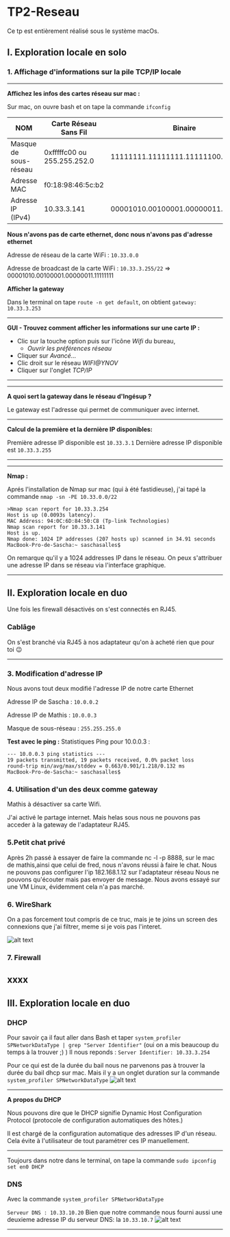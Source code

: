 # TP2-Reseau
Ce tp est entièrement réalisé sous le système macOs.

## I. Exploration locale en solo


### 1. Affichage d'informations sur la pile TCP/IP locale


---
**Affichez les infos des cartes réseau sur mac :**

Sur mac, on ouvre bash et on tape la commande `ifconfig`

| NOM         | Carte Réseau Sans Fil           | Binaire|
| ------------- |-------------|----------------|
| Masque de sous-réseau      | 0xfffffc00 ou 255.255.252.0 | 11111111.11111111.11111100.00000000|
| Adresse MAC      | f0:18:98:46:5c:b2 ||
| Adresse IP (IPv4) | 10.33.3.141 |00001010.00100001.00000011.10001101|



**Nous n'avons pas de carte ethernet, donc nous n'avons pas d'adresse ethernet**


Adresse de réseau de la carte WiFi : `10.33.0.0`

Adresse de broadcast de la carte WiFi : `10.33.3.255/22` =>  00001010.00100001.00000011.11111111

**Afficher la gateway**

Dans le terminal on tape `route -n get default`, on obtient `gateway: 10.33.3.253`

---
**GUI - Trouvez comment afficher les informations sur une carte IP :**


+ Clic sur la touche option puis sur l'icône *Wifi* du bureau,
   + *Ouvrir les préférences réseau*
+ Cliquer sur *Avancé...*
+ Clic droit sur le réseau *WIFI@YNOV*
+ Cliquer sur l'onglet *TCP/IP*
---
---
**A quoi sert la gateway dans le réseau d'Ingésup ?**

Le gateway est l'adresse qui permet de communiquer avec internet.

---
**Calcul de la première et la dernière IP disponibles:**

Première adresse IP disponible est `10.33.3.1`
Dernière adresse IP disponible est `10.33.3.255`

---
---
**Nmap :**

Aprés l'installation de Nmap sur mac (qui à été fastidieuse), j'ai tapé la commande `nmap -sn -PE 10.33.0.0/22`

```
>Nmap scan report for 10.33.3.254
Host is up (0.0093s latency).
MAC Address: 94:0C:6D:84:50:C8 (Tp-link Technologies)
Nmap scan report for 10.33.3.141
Host is up.
Nmap done: 1024 IP addresses (207 hosts up) scanned in 34.91 seconds
MacBook-Pro-de-Sascha:~ saschasalles$ 
```

On remarque qu'il y a 1024 addresses IP dans le réseau.
On peux s'attribuer une adresse IP dans se réseau via l'interface graphique.

---
## II. Exploration locale en duo

Une fois les firewall désactivés on s'est connectés en RJ45.

### Cablâge

On s'est branché via RJ45 à nos adaptateur qu'on à acheté rien que pour toi 😉

---
### 3. Modification d'adresse IP


Nous avons tout deux modifié l'adresse IP de notre carte Ethernet

Adresse IP de Sascha : `10.0.0.2`

Adresse IP de Mathis : `10.0.0.3`

Masque de sous-réseau : `255.255.255.0`

**Test avec le ping :**
Statistiques Ping pour 10.0.0.3 :
```
--- 10.0.0.3 ping statistics ---
19 packets transmitted, 19 packets received, 0.0% packet loss
round-trip min/avg/max/stddev = 0.663/0.901/1.218/0.132 ms
MacBook-Pro-de-Sascha:~ saschasalles$ 
```

### 4. Utilisation d'un des deux comme gateway

Mathis à désactiver sa carte Wifi.

J'ai activé le partage internet. Mais helas sous nous ne pouvons pas acceder à la gateway de l'adaptateur RJ45.

### 5.Petit chat privé
Après 2h passé à essayer de faire la commande nc -l -p 8888, sur le mac de mathis,ainsi que celui de fred, nous n'avons réussi à faire le chat. Nous ne pouvons pas configurer l'ip 182.168.1.12 sur l'adaptateur réseau Nous ne pouvons qu'écouter mais pas envoyer de message. Nous avons essayé sur une VM Linux, évidemment cela n'a pas marché. 

### 6. WireShark
On a pas forcement tout compris de ce truc, mais je te joins un screen des connexions que j'ai filtrer, meme si je vois pas l'interet.

![alt text](https://github.com/Sascha40/TP2-Reseau/blob/master/images/Capture%20d’écran%202019-01-21%20à%2017.16.59.png)

### 7. Firewall
xxxx
---
## III. Exploration locale en duo
### DHCP

Pour savoir ça il faut aller dans Bash et taper `system_profiler SPNetworkDataType | grep "Server Identifier"` (oui on a mis beaucoup du temps à la trouver ;) )
Il nous reponds :
`Server Identifier: 10.33.3.254`

Pour ce qui est de la durée du bail nous ne parvenons pas à trouver la durée du bail dhcp sur mac. Mais il y a un onglet duration sur la commande `system_profiler SPNetworkDataType`
![alt text](https://github.com/Sascha40/TP2-Reseau/blob/master/images/Capture%20d’écran%202019-01-21%20à%2017.47.47.png)

---

**A propos du DHCP**


Nous pouvons dire que le DHCP signifie Dynamic Host Configuration Protocol (protocole de configuration automatiques des hôtes.)

Il est chargé de la configuration automatique des adresses IP d'un réseau. 
Cela évite à l'utilisateur de tout paramétrer ces IP manuellement.

---
Toujours dans notre dans le terminal, on tape la commande `sudo ipconfig set en0 DHCP`

### DNS


Avec la commande `system_profiler SPNetworkDataType`

`Serveur DNS : 10.33.10.20`
Bien que notre commande nous fourni aussi une deuxieme adresse IP du serveur DNS: la `10.33.10.7`
![alt text](https://github.com/Sascha40/TP2-Reseau/blob/master/images/Capture%20d’écran%202019-01-21%20à%2018.00.46.png)

---
